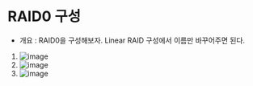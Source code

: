 RAID0 구성
==========
* 개요 : RAID0을 구성해보자. Linear RAID 구성에서 이름만 바꾸어주면 된다.
1.  ![image](https://user-images.githubusercontent.com/70207093/186336077-78c18f38-3d81-4502-9ae8-5a4e5cddadb3.png)
2.  ![image](https://user-images.githubusercontent.com/70207093/186336141-2cb22570-4204-4eb8-8740-e96a0e7001cb.png)
3.  ![image](https://user-images.githubusercontent.com/70207093/186336179-4cb0a3a0-2b75-49a1-b066-feb100ddd0d2.png)
